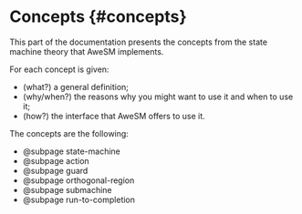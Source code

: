 # Concepts {#concepts}

This part of the documentation presents the concepts from the state machine theory that AweSM implements.

For each concept is given:
* (what?) a general definition;
* (why/when?) the reasons why you might want to use it and when to use it;
* (how?) the interface that AweSM offers to use it.

The concepts are the following:
* @subpage state-machine
* @subpage action
* @subpage guard
* @subpage orthogonal-region
* @subpage submachine
* @subpage run-to-completion
